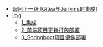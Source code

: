 - [返回上一级 [Gitea与Jenkins的集成]](page/后端/持续集成/Gitea与Jenkins的集成/)
- [img](page/后端/持续集成/Gitea与Jenkins的集成/img/)
  - [1_集成](page/后端/持续集成/Gitea与Jenkins的集成/img/1_集成/)
  - [2_前端项目更新打包部署](page/后端/持续集成/Gitea与Jenkins的集成/img/2_前端项目更新打包部署/)
  - [3_Springboot项目镜像部署](page/后端/持续集成/Gitea与Jenkins的集成/img/3_Springboot项目镜像部署/)
